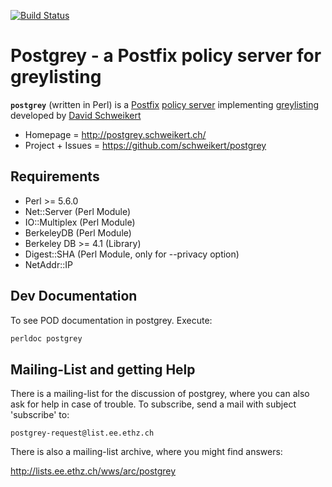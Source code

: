 [![Build Status](https://api.travis-ci.org/schweikert/postgrey.svg)](https://travis-ci.org/schweikert/postgrey)

# Postgrey - a Postfix policy server for greylisting

**`postgrey`** (written in Perl) is a [Postfix](http://www.postfix.org/) [policy server](http://www.postfix.org/SMTPD_POLICY_README.html) implementing
[greylisting](https://www.greylisting.org/) developed by [David Schweikert](http://david.schweikert.ch/)

- Homepage = http://postgrey.schweikert.ch/
- Project + Issues = https://github.com/schweikert/postgrey

## Requirements

- Perl >= 5.6.0
- Net::Server (Perl Module)
- IO::Multiplex (Perl Module)
- BerkeleyDB (Perl Module)
- Berkeley DB >= 4.1 (Library)
- Digest::SHA (Perl Module, only for --privacy option)
- NetAddr::IP


## Dev Documentation

To see POD documentation in postgrey. Execute:
```bash
perldoc postgrey
```

    


## Mailing-List and getting Help

There is a mailing-list for the discussion of postgrey, where you can
also ask for help in case of trouble. To subscribe, send a mail with
subject 'subscribe' to:

    postgrey-request@list.ee.ethz.ch 
  
There is also a mailing-list archive, where you might find answers:

   http://lists.ee.ethz.ch/wws/arc/postgrey
